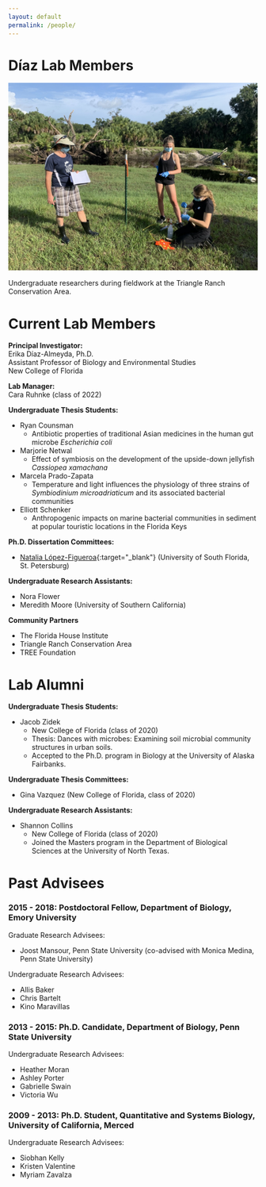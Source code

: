 ```yaml
---
layout: default
permalink: /people/
---
```


<div class="my-hero">
  <h1>Díaz Lab Members</h1>
  <p><img src="/assets/img/trca.jpg"></p>
  <p>Undergraduate researchers during fieldwork at the Triangle Ranch Conservation Area.</p>
</div>

# Current Lab Members

**Principal Investigator:**\
Erika Díaz-Almeyda, Ph.D.\
Assistant Professor of Biology and Environmental Studies\
New College of Florida

**Lab Manager:**\
Cara Ruhnke (class of 2022)

**Undergraduate Thesis Students:**
- Ryan Counsman
  - Antibiotic properties of traditional Asian medicines in the human gut microbe _Escherichia coli_
- Marjorie Netwal
  - Effect of symbiosis on the development of the upside-down jellyfish _Cassiopea xamachana_
- Marcela Prado-Zapata
  - Temperature and light influences the physiology of three strains of _Symbiodinium microadriaticum_ and its associated bacterial communities 
- Elliott Schenker
  - Anthropogenic impacts on marine bacterial communities in sediment at popular touristic locations in the Florida Keys

**Ph.D. Dissertation Committees:**
- [Natalia López-Figueroa](https://www.usf.edu/marine-science/education/prospective-students/student-vignettes/natalia-lopez-figueroa.aspx){:target="_blank"} (University of South Florida, St. Petersburg)

**Undergraduate Research Assistants:**
- Nora Flower
- Meredith Moore (University of Southern California)

**Community Partners**
- The Florida House Institute
- Triangle Ranch Conservation Area
- TREE Foundation

# Lab Alumni

**Undergraduate Thesis Students:**
- Jacob Zidek
  - New College of Florida (class of 2020)
  - Thesis: Dances with microbes: Examining soil microbial community structures in urban soils.
  - Accepted to the Ph.D. program in Biology at the University of Alaska Fairbanks.

**Undergraduate Thesis Committees:**
- Gina Vazquez (New College of Florida, class of 2020)

**Undergraduate Research Assistants:**
- Shannon Collins
  - New College of Florida (class of 2020)
  - Joined the Masters program in the Department of Biological Sciences at the University of North Texas.

# Past Advisees

### 2015 - 2018: Postdoctoral Fellow, Department of Biology, Emory University

Graduate Research Advisees:
- Joost Mansour, Penn State University (co-advised with Monica Medina, Penn State University)

Undergraduate Research Advisees:
- Allis Baker
- Chris Bartelt
- Kino Maravillas

### 2013 - 2015: Ph.D. Candidate, Department of Biology, Penn State University

Undergraduate Research Advisees:
- Heather Moran
- Ashley Porter
- Gabrielle Swain
- Victoria Wu

### 2009 - 2013: Ph.D. Student, Quantitative and Systems Biology, University of California, Merced

Undergraduate Research Advisees:
- Siobhan Kelly
- Kristen Valentine
- Myriam Zavalza
